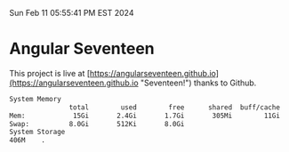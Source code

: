 Sun Feb 11 05:55:41 PM EST 2024

# Angular Seventeen


This project is live at [https://angularseventeen.github.io](https://angularseventeen.github.io "Seventeen!") thanks to Github.

```bash
System Memory
               total        used        free      shared  buff/cache   available
Mem:            15Gi       2.4Gi       1.7Gi       305Mi        11Gi        12Gi
Swap:          8.0Gi       512Ki       8.0Gi
System Storage
406M	.
```
```bash

